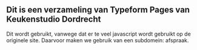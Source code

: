 ## Dit is een verzameling van Typeform Pages van Keukenstudio Dordrecht
Dit wordt gebruikt, vanwege dat er te veel javascript wordt gebruikt op de originele site. Daarvoor maken we gebruik van een subdomein: afspraak.